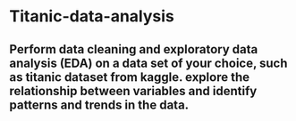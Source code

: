 # Titanic-data-analysis

## Perform data cleaning and exploratory data analysis (EDA) on a data set of your choice, such as titanic dataset from kaggle. explore the relationship between variables and identify patterns and trends in the data.
